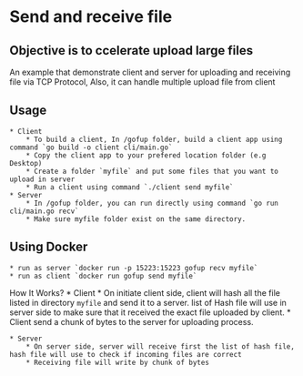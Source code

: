 # Send and receive file 
## Objective is to ccelerate upload large files

An example that demonstrate client and server for uploading and receiving file via TCP Protocol, Also, it can handle multiple upload file from client

## Usage
    * Client
        * To build a client, In /gofup folder, build a client app using command `go build -o client cli/main.go`
        * Copy the client app to your prefered location folder (e.g Desktop)
        * Create a folder `myfile` and put some files that you want to upload in server
        * Run a client using command `./client send myfile`
    * Server
        * In /gofup folder, you can run directly using command `go run cli/main.go recv`
        * Make sure myfile folder exist on the same directory.

## Using Docker
    * run as server `docker run -p 15223:15223 gofup recv myfile`
    * run as client `docker run gofup send myfile`

How It Works?
    * Client
        * On initiate client side, client will hash all the file listed in directory `myfile` and send it to a server. list of Hash file will use in server side to make sure that it received the exact file uploaded by client.
        * Client send a chunk of bytes to the server for uploading process. 

    * Server
        * On server side, server will receive first the list of hash file, hash file will use to check if incoming files are correct
        * Receiving file will write by chunk of bytes


